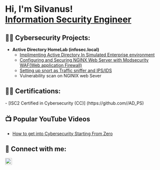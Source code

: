 <h1>Hi, I'm Silvanus! <br/><a href="https://github.com//Silvan254/">Information Security Engineer</a>

<h2>👨‍💻 Cybersecurity Projects:</h2>

- <b>Active Directory HomeLab (infosec.local)</b>
  - [Implimenting Active Directory In Simulated Enterprise environment](https://github.com/)
  - [Configuring and Securing NGINX Web Server with Modsecurity WAF(Web application Firewall)](https://github.com/)
  - [Setting up snort as Traffic sniffer and IPS/IDS](https://github.com/)
  - Vulnerability scan on NGINIX web Sever
<h2>👨‍💻 Certifications:</h2>
- [ISC2 Certified in Cybersecurity (CC)] (https://github.com//AD_PS)
<h2>📺 Popular YouTube Videos</h2>

- [How to get into Cybersecurity Starting From Zero](https://www.youtube.com/)

<h2> 🤳 Connect with me:</h2>

[<img align="left" alt="JoshMadakor | YouTube" width="22px" src="https://cdn.jsdelivr.net/npm/simple-icons@v3/icons/youtube.svg" />][youtube]

[twitter]: https://twitter.com/
[youtube]: https://www.youtube.com/c/
[instagram]: https://www.instagram.com/
[linkedin]: https://www.linkedin.com/in/silvanus-otunga-256258191/
<!--
**** is a ✨ _special_ ✨ repository because its `README.md` (this file) appears on your GitHub profile.

Here are some ideas to get you started:

- 🔭 I’m currently working on ...
- 🌱 I’m currently learning ...
- 👯 I’m looking to collaborate on ...
- 🤔 I’m looking for help with ...
- 💬 Ask me about ...
- 📫 How to reach me: ...
- 😄 Pronouns: ...
- ⚡ Fun fact: ...
-->

